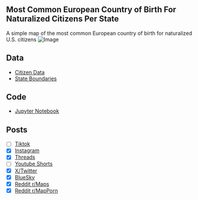 ## Most Common European Country of Birth For Naturalized Citizens Per State
A simple map of the most common European country of birth for naturalized U.S. citizens
![Image](https://drive.google.com/uc?export=view&id=1CdXqk8zsNIXiaqGxYPOwoWqq6C8WFMs6)

## Data
* [Citizen Data](https://data.census.gov/table/ACSDT5Y2023.B05006)
* [State Boundaries](https://www.census.gov/geographies/mapping-files/time-series/geo/carto-boundary-file.html)

## Code
* [Jupyter Notebook](FormatData.ipynb)

## Posts
- [ ] [Tiktok]()
- [x] [Instagram](https://www.instagram.com/p/DPzCu3wDxgs/)
- [x] [Threads](https://www.threads.com/@vinemapper/post/DPzCvYCj39p)
- [ ] [Youtube Shorts]()
- [x] [X/Twitter](https://x.com/VineMapper/status/1978146504972849386)
- [x] [BlueSky](https://bsky.app/profile/vinemapper.bsky.social/post/3m2p2qdx7mk2h)
- [x] [Reddit r/Maps](https://www.reddit.com/r/Maps/comments/1o6leid/most_common_european_country_of_birth_for/)
- [x] [Reddit r/MapPorn](https://www.reddit.com/r/MapPorn/comments/1o6le6a/most_common_european_country_of_birth_for/)
